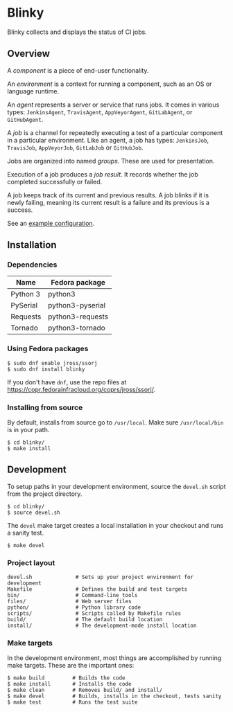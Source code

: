 
# Blinky

Blinky collects and displays the status of CI jobs.

## Overview

A *component* is a piece of end-user functionality.

An *environment* is a context for running a component, such as an OS
or language runtime.

An *agent* represents a server or service that runs jobs.  It comes in
various types: `JenkinsAgent`, `TravisAgent`, `AppVeyorAgent`,
`GitLabAgent`, or `GitHubAgent`.

A *job* is a channel for repeatedly executing a test of a particular
component in a particular environment.  Like an agent, a job has
types: `JenkinsJob`, `TravisJob`, `AppVeyorJob`, `GitLabJob` or
`GitHubJob`.

Jobs are organized into named *groups*.  These are used for
presentation.

Execution of a job produces a *job result*.  It records whether the
job completed successfully or failed.

A job keeps track of its current and previous results.  A job blinks
if it is newly failing, meaning its current result is a failure and
its previous is a success.

See an [example configuration](https://github.com/ssorj/blinky/blob/master/misc/config.py).

## Installation

### Dependencies

| Name                  | Fedora package
| --------------------- | ---
| Python 3              | python3
| PySerial              | python3-pyserial
| Requests              | python3-requests
| Tornado               | python3-tornado

### Using Fedora packages

    $ sudo dnf enable jross/ssorj
    $ sudo dnf install blinky

If you don't have `dnf`, use the repo files at
<https://copr.fedorainfracloud.org/coprs/jross/ssorj/>.

### Installing from source

By default, installs from source go to `/usr/local`.  Make sure
`/usr/local/bin` is in your path.

    $ cd blinky/
    $ make install

## Development

To setup paths in your development environment, source the `devel.sh`
script from the project directory.

    $ cd blinky/
    $ source devel.sh

The `devel` make target creates a local installation in your checkout
and runs a sanity test.

    $ make devel

### Project layout

    devel.sh              # Sets up your project environment for development
    Makefile              # Defines the build and test targets
    bin/                  # Command-line tools
    files/                # Web server files
    python/               # Python library code
    scripts/              # Scripts called by Makefile rules
    build/                # The default build location
    install/              # The development-mode install location

### Make targets

In the development environment, most things are accomplished by
running make targets.  These are the important ones:

    $ make build         # Builds the code
    $ make install       # Installs the code
    $ make clean         # Removes build/ and install/
    $ make devel         # Builds, installs in the checkout, tests sanity
    $ make test          # Runs the test suite

<!-- # 2. sudo usermod -G wheel,dialout jross -->
